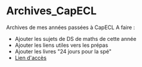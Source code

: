 # Archives_CapECL
Archives de mes années passées  à CapECL
A faire : 
* Ajouter les sujets de DS de maths de cette année
* Ajouter les liens utiles vers les prépas
* Ajouter les livres "24 jours pour la spé"
* [Lien d'accès](https://babou-69.github.io/ArchivesCapECL/)
